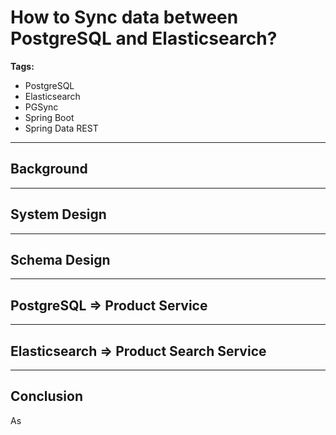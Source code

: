 <!-- 
theme: gaia
paginate: true
footer: © Bhuwan Prasad Updhyay [https://bhuwanupadhyay.github.io/]
-->

# How to Sync data between PostgreSQL and Elasticsearch?

**Tags:**

- PostgreSQL
- Elasticsearch
- PGSync
- Spring Boot
- Spring Data REST

---

## Background


---

## System Design


---

## Schema Design

---

## PostgreSQL => Product Service

---

## Elasticsearch => Product Search Service

---

## Conclusion

As 
